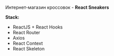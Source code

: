 Интернет-магазин кроссовок - **React Sneakers**

**Stack:**

-   ReactJS + React Hooks
-   React Router
-   Axios
-   React Context
-   React Skeleton
